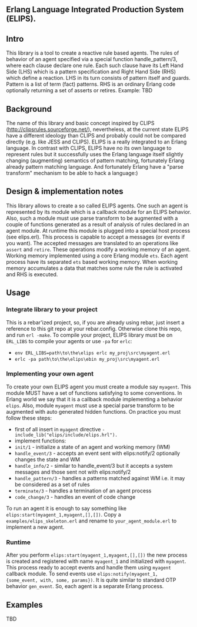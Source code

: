 Erlang Language Integrated Production System (ELIPS).
----------------------------------------------------------------------------------

## Intro ##

This library is a tool to create a reactive rule based agents. The rules of behavior 
of an agent specified via a special function handle_pattern/3, where each clause 
declare one rule. Each such clause have its Left Hand Side (LHS) which is a pattern 
specification and Right Hand Side (RHS) which define a reaction. LHS in its turn 
consists of pattern itself and guards. Pattern is a list of term (fact) patterns. 
RHS is an ordinary Erlang code optionally returning a set of asserts or retires.
Example:
    TBD


## Background ##

The name of this library and basic concept inspired by CLIPS (http://clipsrules.sourceforge.net/), 
nevertheless, at the current state ELIPS have a different ideology than CLIPS and probably could 
not be compared directly (e.g. like JESS and CLIPS). ELIPS is a really integrated to an Erlang 
language. In contrast with CLIPS, ELIPS have no its own language to represent rules but it 
successfully uses the Erlang language itself slightly changing (augmenting) semantics of pattern 
matching, fortunately Erlang already pattern matching language. And fortunately Erlang have a 
"parse transform" mechanism to be able to hack a language:) 

## Design & implementation notes ##

This library allows to create a so called ELIPS agents. One such an agent is represented by 
its module which is a callback module for an ELIPS behavior. Also, such a module must use parse 
transform to be augmented with a couple of functions generated as a result of analysis of rules 
declared in an agent module. At runtime this module is plugged into a special host process 
(see elips.erl). This process is capable to accept a messages (or events if you want). 
The accepted messages are translated to an operations like ``assert`` and ``retire``. These 
operations modify a working memory of an agent. Working memory implemented using a core Erlang
module ``ets``. Each agent process have its separated ``ets`` based working memory. When working 
memory accumulates a data that matches some rule the rule is activated and RHS is executed.    

## Usage ##

### Integrate library to your project ###

This is a rebar'ized project, so, if you are already using rebar, just insert a reference 
to this git repo at your rebar.config. Otherwise clone this repo, and run ``erl -make``. 
To compile your project, ELIPS library must be on ``ERL_LIBS`` to compile your agents or use 
``-pa`` for ``erlc``:

 *   ``env ERL_LIBS=path\to\the\elips erlc my_proj\src\myagent.erl``
 *   ``erlc -pa path\to\the\elips\ebin my_proj\src\myagent.erl``

### Implementing your own agent ###

To create your own ELIPS agent you must create a module say ``myagent``. This module MUST have a 
set of functions satisfying to some conventions. In Erlang world we say that it is a callback 
module implementing a behavior ``elips``. Also, module ``myagent`` must use a special parse transform 
to be augmented with auto generated hidden functions. On practice you must follow these steps:

 *   first of all insert in ``myagent`` directive ``-include_lib("elips/include/elips.hrl").``
 *   implement functions:
  *   ``init/1`` - initialize a state of an agent and working memory (WM)
  *   ``handle_event/3`` - accepts an event sent with elips:notify/2 optionally changes the state and WM  
  *   ``handle_info/2`` - similar to handle_event/3 but it accepts a system messages and those sent not with elips:notify/2
  *   ``handle_pattern/3`` - handles a patterns matched against WM i.e. it may be considered as a set of rules
  *   ``terminate/3`` - handles a termination of an agent process
  *   ``code_change/3`` - handles an event of code change

To run an agent it is enough to say something like ``elips:start(myagent_1,myagent,[],[])``.
Copy a ``examples/elips_skeleton.erl`` and rename to ``your_agent_module.erl`` to implement a new agent. 

### Runtime ###

After you perform ``elips:start(myagent_1,myagent,[],[])`` the new process is created and 
registered with name ``myagent_1`` and initialized with ``myagent``. This process ready 
to accept events and handle them using ``myagent`` callback module. To send events use 
``elips:notify(myagent_1, {some_event, with, some, params})``. It is quite similar to 
standard OTP behavior ``gen_event``. So, each agent is a separate Erlang process.

## Examples ##

TBD